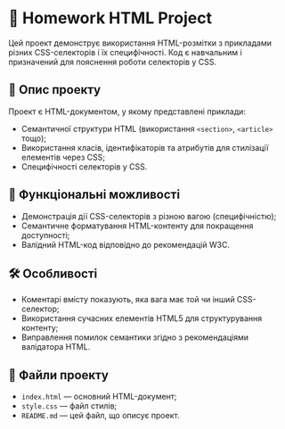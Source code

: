 # 📘 Homework HTML Project

Цей проект демонструє використання HTML-розмітки з прикладами різних CSS-селекторів і їх специфічності. Код є навчальним і призначений для пояснення роботи селекторів у CSS.

## 📄 Опис проекту

Проект є HTML-документом, у якому представлені приклади:
- Семантичної структури HTML (використання `<section>`, `<article>` тощо);
- Використання класів, ідентифікаторів та атрибутів для стилізації елементів через CSS;
- Специфічності селекторів у CSS.

## 🚀 Функціональні можливості
- Демонстрація дії CSS-селекторів з різною вагою (специфічністю);
- Семантичне форматування HTML-контенту для покращення доступності;
- Валідний HTML-код відповідно до рекомендацій W3C.

## 🛠 Особливості
- Коментарі вмісту показують, яка вага має той чи інший CSS-селектор;
- Використання сучасних елементів HTML5 для структурування контенту;
- Виправлення помилок семантики згідно з рекомендаціями валідатора HTML.

## 📁 Файли проекту
- `index.html` — основний HTML-документ;
- `style.css` — файл стилів;
- `README.md` — цей файл, що описує проект.

